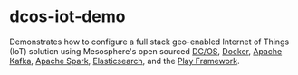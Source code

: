 # dcos-iot-demo
Demonstrates how to configure a full stack geo-enabled Internet of Things (IoT) solution using Mesosphere's open sourced <a href="https://dcos.io/">DC/OS</a>, <a href="https://www.docker.com/">Docker</a>, <a href="http://kafka.apache.org/">Apache Kafka</a>, <a href="http://spark.apache.org/">Apache Spark</a>, <a href="https://www.elastic.co/products/elasticsearch">Elasticsearch</a>, and the <a href="https://www.playframework.com/">Play Framework</a>.
